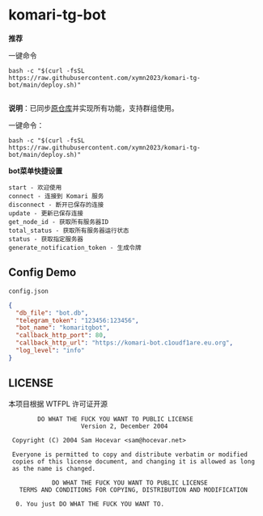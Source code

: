 ﻿# komari-tg-bot

**推荐**

一键命令


```
bash -c "$(curl -fsSL https://raw.githubusercontent.com/xymn2023/komari-tg-bot/main/deploy.sh)"


```

**说明**：已同步[原仓库](https://github.com/GenshinMinecraft/komari-tg-bot)并实现所有功能，支持群组使用。



一键命令：


```
bash -c "$(curl -fsSL https://raw.githubusercontent.com/xymn2023/komari-tg-bot/main/deploy.sh)"
```





**bot菜单快捷设置**

```
start - 欢迎使用
connect - 连接到 Komari 服务
disconnect - 断开已保存的连接
update - 更新已保存连接
get_node_id - 获取所有服务器ID
total_status - 获取所有服务器运行状态
status - 获取指定服务器
generate_notification_token - 生成令牌
```



## Config Demo

`config.json`
```json
{
  "db_file": "bot.db",
  "telegram_token": "123456:123456",
  "bot_name": "komaritgbot",
  "callback_http_port": 80,
  "callback_http_url": "https://komari-bot.c1oudf1are.eu.org",
  "log_level": "info"
}
```

## LICENSE

本项目根据 WTFPL 许可证开源

```
        DO WHAT THE FUCK YOU WANT TO PUBLIC LICENSE 
                    Version 2, December 2004 

 Copyright (C) 2004 Sam Hocevar <sam@hocevar.net> 

 Everyone is permitted to copy and distribute verbatim or modified 
 copies of this license document, and changing it is allowed as long 
 as the name is changed. 

            DO WHAT THE FUCK YOU WANT TO PUBLIC LICENSE 
   TERMS AND CONDITIONS FOR COPYING, DISTRIBUTION AND MODIFICATION 

  0. You just DO WHAT THE FUCK YOU WANT TO.

```
